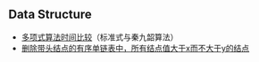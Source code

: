 ## Data Structure
* [多项式算法时间比较](https://github.com/laboratory-602/Data-Structure/tree/main/Data%20Structure/多项式算法时间比较)（标准式与秦九韶算法）
* [删除带头结点的有序单链表中，所有结点值大于x而不大于y的结点](https://github.com/laboratory-602/Data-Structure/tree/main/Data%20Structure/删除节点算法)